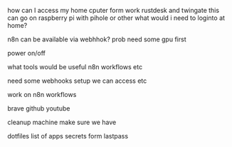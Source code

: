 how can I access my home cputer form work
rustdesk and twingate this can go on raspberry pi with pihole or other
what would i need to loginto at home?

n8n can be available via webhhok? prob need some gpu first

power on/off

what tools would be useful
n8n workflows etc

need some webhooks setup we can access etc

work on n8n workflows

brave
github
youtube


cleanup machine make sure we  have

dotfiles
list of apps
secrets form lastpass
